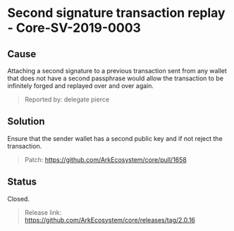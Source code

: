 # Second signature transaction replay - Core-SV-2019-0003

## Cause
Attaching a second signature to a previous transaction sent from any wallet that does not have a second passphrase would allow the transaction to be infinitely forged and replayed over and over again.

>Reported by: delegate pierce

## Solution
Ensure that the sender wallet has a second public key and if not reject the transaction.

> Patch: https://github.com/ArkEcosystem/core/pull/1658

## Status
Closed.
> Release link: https://github.com/ArkEcosystem/core/releases/tag/2.0.16


